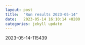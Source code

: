 ```yaml
---
layout: post
title:  "Run results 2023-05-14"
date:   2023-05-14 16:10:14 +0200
categories: jekyll update
---
```


2023-05-14-115439
